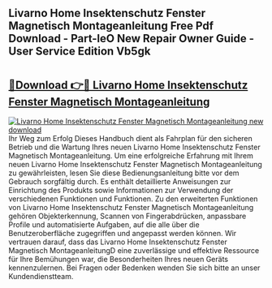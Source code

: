 ## Livarno Home Insektenschutz Fenster Magnetisch Montageanleitung Free Pdf Download - Part-leO New Repair Owner Guide - User Service Edition Vb5gk

# <h2><a href="http://df6zuh.blite.top/?on=Livarno+Home+Insektenschutz+Fenster+Magnetisch+Montageanleitung">🔗Download 👉🔴 Livarno Home Insektenschutz Fenster Magnetisch Montageanleitung</a></h2>

[![Livarno Home Insektenschutz Fenster Magnetisch Montageanleitung new download](https://i.imgur.com/lujVjoI.png)](http://df6zuh.blite.top/?on=Livarno+Home+Insektenschutz+Fenster+Magnetisch+Montageanleitung)
Ihr Weg zum Erfolg Dieses Handbuch dient als Fahrplan für den sicheren Betrieb und die Wartung Ihres neuen Livarno Home Insektenschutz Fenster Magnetisch Montageanleitung. Um eine erfolgreiche Erfahrung mit Ihrem neuen Livarno Home Insektenschutz Fenster Magnetisch Montageanleitung zu gewährleisten, lesen Sie diese Bedienungsanleitung bitte vor dem Gebrauch sorgfältig durch. Es enthält detaillierte Anweisungen zur Einrichtung des Produkts sowie Informationen zur Verwendung der verschiedenen Funktionen und Funktionen. Zu den erweiterten Funktionen von Livarno Home Insektenschutz Fenster Magnetisch Montageanleitung gehören Objekterkennung, Scannen von Fingerabdrücken, anpassbare Profile und automatisierte Aufgaben, auf die alle über die Benutzeroberfläche zugegriffen und angepasst werden können. Wir vertrauen darauf, dass das Livarno Home Insektenschutz Fenster Magnetisch MontageanleitungD eine zuverlässige und effektive Ressource für Ihre Bemühungen war, die Besonderheiten Ihres neuen Geräts kennenzulernen. Bei Fragen oder Bedenken wenden Sie sich bitte an unser Kundendienstteam.
